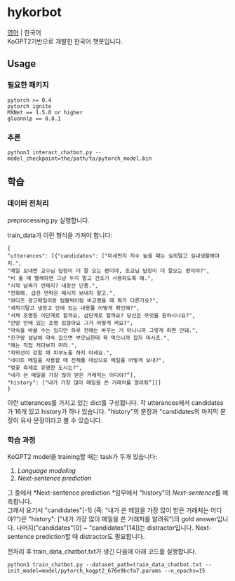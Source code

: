 # hykorbot
[영어](/README.md) | 한국어  
KoGPT2기반으로 개발한 한국어 챗봇입니다.

## Usage
### 필요한 패키지
```
pytorch >= 0.4
pytorch ignite
MXNet == 1.5.0 or higher
gluonnlp == 0.8.1
```
### 추론
```
python3 interact_chatbot.py --model_checkpoint=the/path/to/pytorch_model.bin
```
## 학습
### 데이터 전처리 
preprocessing.py 실행합니다.

train_data가 이런 형식을 가져야 합니다: 
```
{
"utterances": [{"candidates": ["미세먼지 지수 높을 때는 실외말고 실내생활해야지.",
"메일 보내면 교수님 답장이 더 잘 오는 편이야, 조교님 답장이 더 잘오는 편이야?",
"비 올 때 빨래하면 그냥 두지 말고 건조기 사용하도록 해.",
"시작 날짜가 언제지? 내장산 단풍.",
"전화해. 급한 연락은 메시지 보내지 말고.",
"와디즈 광고메일이랑 텀블벅이랑 비교했을 때 뭐가 다른가요?",
"세척기말고 냉장고 안에 있는 내용물 어떻게 확인해?",
"서재 조명등 이단계로 할까요, 삼단계로 할까요? 당신은 무엇을 원하시나요?",
"안방 안에 있는 조명 있잖아요 그거 어떻게 켜요?",
"약속을 바꿀 수는 있지만 하루 전에는 바꾸는 거 아니니까 그렇게 하면 안돼.",
"친구랑 설날에 약속 잡으면 부모님한테 욕 먹으니까 잡지 마시죠.",
"해는 직접 처다보지 마라.",
"자외선이 강할 때 피부노출 하지 마세요.",
"네이트 메일을 사용할 때 전체를 대상으로 메일을 어떻게 보내?",
"벚꽃 축제로 유명한 도시는?",
"내가 쓴 메일을 가장 많이 받은 거래처는 어디야?“],
"history": ["내가 가장 많이 메일을 쓴 거래처를 알려줘“]}]
}
```
이런 utterances를 가지고 있는 dict를 구성됩니다. 
각 utterances에서 candidates가 16개 있고 history가 하나 있습니다. 
"history"의 문장과 "candidates의 마지막 문장이 유사 문장이라고 볼 수 있습니다. 

### 학습 과정

KoGPT2 model을 training할 때는 task가 두개 있습니다:

1. *Language modeling*
2. *Next-sentence prediction*

그 중에서 *Next-sentence prediction *임무에서 "history"의 *Next-sentence*를 예측합니다.  
그래서 요기서 "candidates"[-1] (즉: "내가 쓴 메일을 가장 많이 받은 거래처는 어디야?“)은 
"history": ["내가 가장 많이 메일을 쓴 거래처를 알려줘“]의 gold answer입니다. 
나머지("candidates"[0] ~ "candidates"[14])는 distractor입니다. 
Next-sentence prediction할 때 distractor도 필요합니다.

전처리 후 train_data_chatbot.txt가 생긴 다음에 아래 코드를 실행합니다.
```
python3 train_chatbot.py --dataset_path=train_data_chatbot.txt --init_model=model/pytorch_kogpt2_676e9bcfa7.params --n_epochs=15
```
